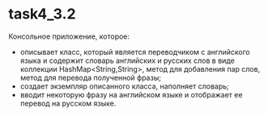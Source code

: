 # task4_3.2
Консольное приложение, которое:
- описывает класс, который является переводчиком с английского языка и
содержит словарь английских и русских слов в виде коллекции
HashMap<String,String>, метод для добавления пар слов, метод для
перевода полученной фразы;
- создает экземпляр описанного класса, наполняет словарь;
- вводит некоторую фразу на английском языке и отображает ее перевод
на русском языке.
